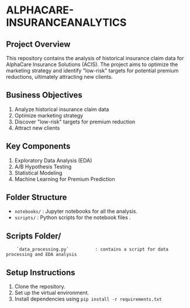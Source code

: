  # ALPHACARE-INSURANCEANALYTICS


## Project Overview
This repository contains the analysis of historical insurance claim data for AlphaCare Insurance Solutions (ACIS). The project aims to optimize the marketing strategy and identify "low-risk" targets for potential premium reductions, ultimately attracting new clients.

## Business Objectives
1. Analyze historical insurance claim data
2. Optimize marketing strategy
3. Discover "low-risk" targets for premium reduction
4. Attract new clients

## Key Components
1. Exploratory Data Analysis (EDA)
2. A/B Hypothesis Testing
3. Statistical Modeling
4. Machine Learning for Premium Prediction

## Folder Structure
- `notebooks/` : Jupyter notebooks for all the analysis.
- `scripts/`   : Python scripts for the notebook files .

## Scripts Folder/ 

```
    `data_processing.py`          : contains a script for data processing and EDA analysis 

```

## Setup Instructions
1. Clone the repository.
2. Set up the virtual environment.
3. Install dependencies using `pip install -r requirements.txt`